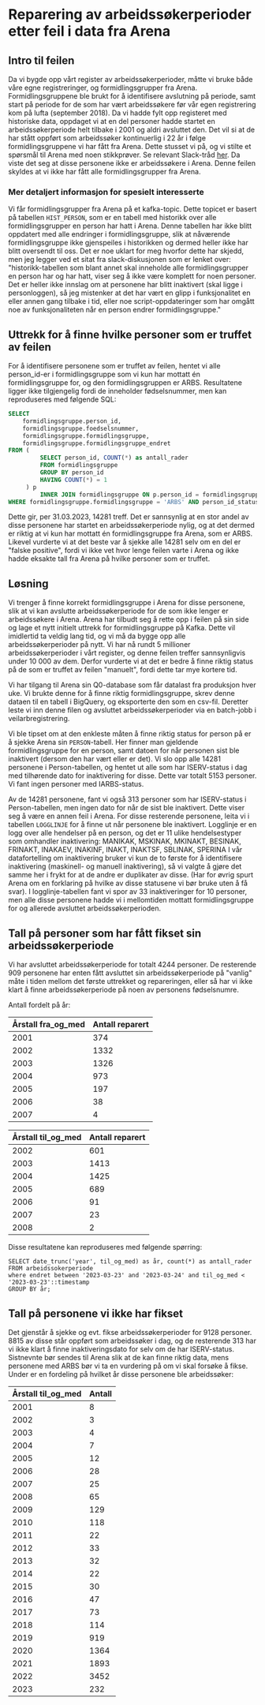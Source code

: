 # Reparering av arbeidssøkerperioder etter feil i data fra Arena

## Intro til feilen

Da vi bygde opp vårt register av arbeidssøkerperioder, måtte vi bruke både våre egne registreringer, og formidlingsgrupper
fra Arena. Formidlingsgruppene ble brukt for å identifisere avslutning på periode, samt start på periode for de som har
vært arbeidssøkere før vår egen registrering kom på lufta (september 2018). Da vi hadde fylt opp registeret med historiske
data, oppdaget vi at en del personer hadde startet en arbeidssøkerperiode helt tilbake i 2001 og aldri avsluttet den.
Det vil si at de har stått oppført som arbeidssøker kontinuerlig i 22 år i følge formidlingsgruppene vi har fått fra Arena. 
Dette stusset vi på, og vi stilte et spørsmål til Arena med noen stikkprøver. Se relevant Slack-tråd
[her](https://nav-it.slack.com/archives/CC9GYTA2C/p1677755329600699). Da viste det seg at disse personene ikke er
arbeidssøkere i Arena. Denne feilen skyldes at vi ikke har fått alle formidlingsgrupper fra Arena. 

### Mer detaljert informasjon for spesielt interesserte
Vi får formidlingsgrupper fra Arena på et kafka-topic. Dette topicet er basert på tabellen `HIST_PERSON`, som er en tabell
med historikk over alle formidlingsgrupper en person har hatt i Arena. Denne tabellen har ikke blitt oppdatert med alle 
endringer i formidlingsgruppe, slik at nåværende formidlingsgruppe ikke gjenspeiles i historikken og dermed heller ikke har blitt
oversendt til oss. Det er noe uklart for meg hvorfor dette har skjedd, men jeg legger ved et sitat fra slack-diskusjonen som er lenket
over: 
"historikk-tabellen som blant annet skal inneholde alle formidlingsgrupper en person har og har hatt, viser seg å ikke være
komplett for noen personer. Det er heller ikke innslag om at personene har blitt inaktivert (skal ligge i personloggen),
så jeg mistenker at det har vært en glipp i funksjonalitet en eller annen gang tilbake i tid, eller noe script-oppdateringer
som har omgått noe av funksjonaliteten når en person endrer formidlingsgruppe."

## Uttrekk for å finne hvilke personer som er truffet av feilen

For å identifisere personene som er truffet av feilen, hentet vi alle person_id-er i formidlingsgruppe som vi kun
har mottatt én formidlingsgruppe for, og den formidlingsgruppen er ARBS. Resultatene ligger ikke tilgjengelig fordi de
inneholder fødselsnummer, men kan reproduseres med følgende SQL:

```sql
SELECT
    formidlingsgruppe.person_id,
    formidlingsgruppe.foedselsnummer,
    formidlingsgruppe.formidlingsgruppe,
    formidlingsgruppe.formidlingsgruppe_endret
FROM (
         SELECT person_id, COUNT(*) as antall_rader
         FROM formidlingsgruppe
         GROUP BY person_id
         HAVING COUNT(*) = 1
     ) p
         INNER JOIN formidlingsgruppe ON p.person_id = formidlingsgruppe.person_id
WHERE formidlingsgruppe.formidlingsgruppe = 'ARBS' AND person_id_status = 'AKTIV'; 
```

Dette gir, per 31.03.2023, 14281 treff. Det er sannsynlig at en stor andel av disse personene har startet en
arbeidssøkerperiode nylig, og at det dermed er riktig at vi kun har mottatt én formidlingsgruppe fra Arena, som er ARBS. 
Likevel vurderte vi at det beste var å sjekke alle 14281 selv om en del er "falske positive", fordi vi ikke vet hvor
lenge feilen varte i Arena og ikke hadde eksakte tall fra Arena på hvilke personer som er truffet. 

## Løsning

Vi trenger å finne korrekt formidlingsgruppe i Arena for disse personene, slik at vi kan avslutte arbeidssøkerperiode for
de som ikke lenger er arbeidssøkere i Arena. Arena har tilbudt seg å rette opp i feilen på sin side og lage et nytt initielt
uttrekk for formidlingsgruppe på Kafka. Dette vil imidlertid ta veldig lang tid, og vi må da bygge opp alle arbeidssøkerperioder
på nytt. Vi har nå rundt 5 millioner arbeidssøkerperioder i vårt register, og denne feilen treffer sannsynligvis under 10 000
av dem. Derfor vurderte vi at det er bedre å finne riktig status på de som er truffet av feilen "manuelt", fordi dette tar
mye kortere tid. 

Vi har tilgang til Arena sin Q0-database som får datalast fra produksjon hver uke. Vi brukte denne for å finne riktig
formidlingsgruppe, skrev denne dataen til en tabell i BigQuery, og eksporterte den som en csv-fil. Deretter leste vi inn
denne filen og avsluttet arbeidssøkerperioder via en batch-jobb i veilarbregistrering. 

Vi ble tipset om at den enkleste måten å finne riktig status for person på er å sjekke Arena sin `PERSON`-tabell. Her finner
man gjeldende formidlingsgruppe for en person, samt datoen for når personen sist ble inaktivert (dersom den har vært eller er det). 
Vi slo opp alle 14281 personene i Person-tabellen, og hentet ut alle som har ISERV-status i dag med tilhørende dato for 
inaktivering for disse. Dette var totalt 5153 personer. Vi fant ingen personer med IARBS-status.

Av de 14281 personene, fant vi også 313 personer som har ISERV-status i Person-tabellen, men ingen dato for når de sist ble
inaktivert. Dette viser seg å være en annen feil i Arena. For disse resterende personene, leita vi i tabellen `LOGGLINJE`
for å finne ut når personene ble inaktivert. Logglinje er en logg over alle hendelser på en person, og det er 11 ulike 
hendelsestyper som omhandler inaktivering: MANIKAK, MSKINAK, MKINAKT, BESINAK, FRINAKT, INAKAEV, INAKINF, INAKT, INAKTSF, SBLINAK, SPERINA
I vår datafortelling om inaktivering bruker vi kun de to første for å identifisere inaktivering (maskinell- og manuell inaktivering),
så vi valgte å gjøre det samme her i frykt for at de andre er duplikater av disse. (Har for øvrig spurt Arena om en
forklaring på hvilke av disse statusene vi bør bruke uten å få svar). I logglinje-tabellen fant vi spor av 33 inaktiveringer
for 10 personer, men alle disse personene hadde vi i mellomtiden mottatt formidlingsgruppe for og allerede avsluttet
arbeidssøkerperioden. 

## Tall på personer som har fått fikset sin arbeidssøkerperiode

Vi har avsluttet arbeidssøkerperiode for totalt 4244 personer. De resterende 909 personene har enten fått avsluttet sin
arbeidssøkerperiode på "vanlig" måte i tiden mellom det første uttrekket og repareringen, eller så har vi ikke klart å 
finne arbeidssøkerperiode på noen av personens fødselsnumre. 

Antall fordelt på år:

| Årstall fra_og_med | Antall reparert |
|--------------------|-----------------|
| 2001               | 374             |
| 2002               | 1332            |
| 2003               | 1326            |
| 2004               | 973             |
| 2005               | 197             |
| 2006               | 38              |
| 2007               | 4               |

| Årstall til_og_med | Antall reparert |
|--------------------|-----------------|
| 2002               | 601             |
| 2003               | 1413            |
| 2004               | 1425            |
| 2005               | 689             |
| 2006               | 91              |
| 2007               | 23              |
| 2008               | 2               |

Disse resultatene kan reproduseres med følgende spørring:
```psql
SELECT date_trunc('year', til_og_med) as år, count(*) as antall_rader
FROM arbeidssokerperiode
where endret between '2023-03-23' and '2023-03-24' and til_og_med < '2023-03-23'::timestamp
GROUP BY år;
```

## Tall på personene vi ikke har fikset

Det gjenstår å sjekke og evt. fikse arbeidssøkerperioder for 9128 personer. 8815 av disse står oppført som arbeidssøker 
i dag, og de resterende 313 har vi ikke klart å finne inaktiveringsdato for selv om de har ISERV-status. Sistnevnte bør 
sendes til Arena slik at de kan finne riktig data, mens personene med ARBS bør vi ta en vurdering på om vi skal forsøke 
å fikse. Under er en fordeling på hvilket år disse personene ble arbeidssøker:

| Årstall til_og_med | Antall |
|--------------------|--------|
| 2001               | 8      |
| 2002               | 3      |
| 2003               | 4      |
| 2004               | 7      |
| 2005               | 12     |
| 2006               | 28     |
| 2007               | 25     |
| 2008               | 65     |
| 2009               | 129    |
| 2010               | 118    |
| 2011               | 22     |
| 2012               | 33     |
| 2013               | 32     |
| 2014               | 22     |
| 2015               | 30     |
| 2016               | 47     |
| 2017               | 73     |
| 2018               | 114    |
| 2019               | 919    |
| 2020               | 1364   |
| 2021               | 1893   |
| 2022               | 3452   |
| 2023               | 232    |

